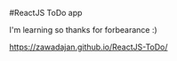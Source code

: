 #ReactJS ToDo app

I'm learning so thanks for forbearance :)

<a href="https://zawadajan.github.io/ReactJS-ToDo/" target="_blank">https://zawadajan.github.io/ReactJS-ToDo/</a>